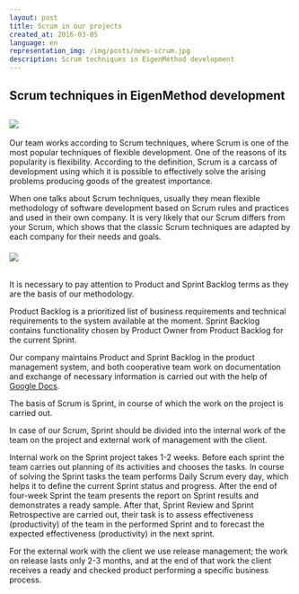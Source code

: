 ```yaml
---
layout: post
title: Scrum in our projects
created_at: 2016-03-05
language: en
representation_img: /img/posts/news-scrum.jpg
description: Scrum techniques in EigenMethod development
---
```


## Scrum techniques in EigenMethod development 

##  ![](/img/posts/Scrumm.jpg)


Our team works according to Scrum techniques, where Scrum is one of the most popular techniques of flexible development. One of the reasons of its popularity is flexibility. According to the definition, Scrum is a carcass of development using which it is possible to effectively solve the arising problems producing goods of the greatest importance. 
 
When one talks about Scrum techniques, usually they mean flexible methodology of software development based on Scrum rules and practices and used in their own company. It is very likely that our Scrum differs from your Scrum, which shows that the classic Scrum techniques are adapted by each company for their needs and goals.  

######  ![](/img/posts/scrums.png)

It is necessary to pay attention to Product and Sprint Backlog terms as they are the basis of our methodology.  

Product Backlog is a prioritized list of business requirements and technical requirements to the system available at the moment. Sprint Backlog contains functionality chosen by Product Owner from Product Backlog for the current Sprint. 
 
Our company maintains Product and Sprint Backlog in the product management system, and both cooperative team work on documentation and exchange of necessary information is carried out with the help of [Google Docs][god].  

The basis of Scrum is Sprint, in course of which the work on the project is carried out.  

In case of our Scrum, Sprint should be divided into the internal work of the team on the project and external work of management with the client.  

Internal work on the Sprint project takes 1-2 weeks. Before each sprint the team carries out planning of its activities and chooses the tasks. In course of solving the Sprint tasks the team performs Daily Scrum every day, which helps it to define the current Sprint status and progress. After the end of four-week Sprint the team presents the report on Sprint results and demonstrates a ready sample. After that, Sprint Review and Sprint Retrospective are carried out, their task is to assess effectiveness (productivity) of the team in the performed Sprint and to forecast the expected effectiveness (productivity) in the next sprint.  

For the external work with the client we use release management; the work on release lasts only 2-3 months, and at the end of that work the client receives a ready and checked product performing a specific business process.  

[//]: #
   [god]: <https://docs.google.com>
